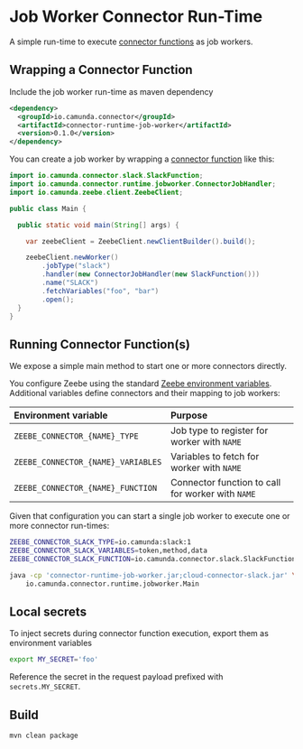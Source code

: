 # Job Worker Connector Run-Time

A simple run-time to execute [connector functions](../core) as job workers.

## Wrapping a Connector Function

Include the job worker run-time as maven dependency

```xml
<dependency>
  <groupId>io.camunda.connector</groupId>
  <artifactId>connector-runtime-job-worker</artifactId>
  <version>0.1.0</version>
</dependency>
```

You can create a job worker by wrapping a [connector function](../core) like this:

```java
import io.camunda.connector.slack.SlackFunction;
import io.camunda.connector.runtime.jobworker.ConnectorJobHandler;
import io.camunda.zeebe.client.ZeebeClient;

public class Main {

  public static void main(String[] args) {

    var zeebeClient = ZeebeClient.newClientBuilder().build();

    zeebeClient.newWorker()
        .jobType("slack")
        .handler(new ConnectorJobHandler(new SlackFunction()))
        .name("SLACK")
        .fetchVariables("foo", "bar")
        .open();
  }
}
```

## Running Connector Function(s)

We expose a simple main method to start one or more connectors directly.

You configure Zeebe using the standard [Zeebe environment variables](https://docs.camunda.io/docs/apis-clients/java-client/#bootstrapping).
Additional variables define connectors and their mapping to job workers:

| Environment variable | Purpose |
| :--- | :--- |
| `ZEEBE_CONNECTOR_{NAME}_TYPE` | Job type to register for worker with `NAME` |
| `ZEEBE_CONNECTOR_{NAME}_VARIABLES` | Variables to fetch for worker with `NAME` |
| `ZEEBE_CONNECTOR_{NAME}_FUNCTION` | Connector function to call for worker with `NAME` |

Given that configuration you can start a single job worker to execute one or more connector run-times:

```bash
ZEEBE_CONNECTOR_SLACK_TYPE=io.camunda:slack:1
ZEEBE_CONNECTOR_SLACK_VARIABLES=token,method,data
ZEEBE_CONNECTOR_SLACK_FUNCTION=io.camunda.connector.slack.SlackFunction

java -cp 'connector-runtime-job-worker.jar;cloud-connector-slack.jar' \
    io.camunda.connector.runtime.jobworker.Main
```

## Local secrets

To inject secrets during connector function execution, export them as environment variables

```bash
export MY_SECRET='foo'
```

Reference the secret in the request payload prefixed with `secrets.MY_SECRET`.

## Build

```bash
mvn clean package
```

